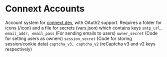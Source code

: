# Connext Accounts

Account system for [connext.dev](https://connext.dev), with OAuth2 support. Requires a folder for icons (/icon) and a file for secrets (vars.json) which contains keys 
`smtp_url, email_addr, email_pass` (For sending emails to users) 
`owner_secret` (Code for setting users as owners) 
`session_secret` (Code for storing session/cookie data)
`captcha_v3, captcha_v2` (reCaptcha v3 and v2 keys respectively)
